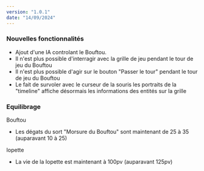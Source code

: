 ```yaml
---
version: "1.0.1"
date: "14/09/2024"
---
```


### Nouvelles fonctionnalités

- Ajout d'une IA controlant le Bouftou.
- Il n'est plus possible d'interragir avec la grille de jeu pendant le tour de jeu du Bouftou
- Il n'est plus possible d'agir sur le bouton "Passer le tour" pendant le tour de jeu du Bouftou
- Le fait de survoler avec le curseur de la souris les portraits de la "timeline" affiche désormais les informations des entités sur la grille

### Equilibrage

Bouftou

- Les dégats du sort "Morsure du Bouftou" sont maintenant de 25 à 35 (auparavant 10 à 25)

Iopette

- La vie de la Iopette est maintenant à 100pv (auparavant 125pv)

